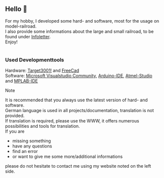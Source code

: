 ## Hello :steam_locomotive:

For my hobby, I developed some hard- and software, most for the usage on model-railroad.<br>
I also provide some informations about the large and small railroad, to be found under [Infoletter](https://github.com/Kruemelbahn/Infoletter).<br>
Enjoy!<br>
<br>
### Used Developmenttools
Hardware: [Target3001!](https://www.ibfriedrich.com/) and [FreeCad](https://www.freecad.org/)<br>
Software: [Microsoft Visualstudio Community](https://visualstudio.microsoft.com/de/vs/community/), [Arduino-IDE](https://www.arduino.cc/), [Atmel-Studio](https://ww1.microchip.com/downloads/aemDocuments/documents/DEV/ProductDocuments/SoftwareTools/as-installer-7.0.2594-full.exe) and [MPLAB-IDE](https://www.microchip.com/en-us/tools-resources/archives/mplab-ecosystem)<br> 

> [!NOTE]
> It is recommended that you always use the latest version of hard- and software.<br>
> German language is used in all projects/documentation, translation is not provided.<br>
> If translation is required, please use the WWW, it offers numerous possibilities and tools for translation.<br>
> If you are
> 
> - missing something 
> - have any questions
> - find an error
> - or want to give me some more/additional informations
>
> please do not hesitate to contact me using my website noted on the left side.
